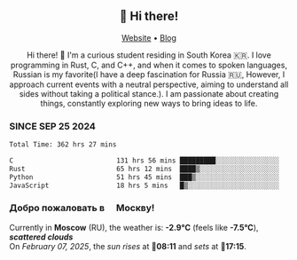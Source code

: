 <h2 align="center">👋 Hi there!</h2>
<p align="center">
  <a href="https://urdekcah.ru">Website</a> •
  <a href="https://urdekcah.blog">Blog</a>
</p>

<p align="center">
  Hi there! 👋 I'm a curious student residing in South Korea 🇰🇷. I love programming in Rust, C, and C++, and when it comes to spoken languages, Russian is my favorite(I have a deep fascination for Russia 🇷🇺, However, I approach current events with a neutral perspective, aiming to understand all sides without taking a political stance.). I am passionate about creating things, constantly exploring new ways to bring ideas to life.
</p>

### SINCE SEP 25 2024
<!--START_SECTION:waka-->
<!--LAST_WAKA_UPDATE:2025-02-06 18:28:09-->
```txt
Total Time: 362 hrs 27 mins

C                          131 hrs 56 mins █████████░░░░░░░░░░░░░░░░   35.47 %
Rust                       65 hrs 12 mins  ████▒░░░░░░░░░░░░░░░░░░░░   17.53 %
Python                     51 hrs 45 mins  ███▒░░░░░░░░░░░░░░░░░░░░░   13.92 %
JavaScript                 18 hrs 5 mins   █▒░░░░░░░░░░░░░░░░░░░░░░░   04.86 %
```
<!--END_SECTION:waka-->

<h3>Добро пожаловать в <img src="https://cdn-icons-png.flaticon.com/512/197/197408.png" width="13"/> Москву!</h3>

<!--START_SECTION:weather:moscow-->
<!--LAST_WEATHER_UPDATE:2025-02-07 01:37:41-->
Currently in **Moscow** (RU), the weather is: **-2.9°C** (feels like **-7.5°C**), ***scattered clouds***<br/>
On *February 07, 2025*, the *sun rises* at 🌅**08:11** and *sets* at 🌇**17:15**.
<!--END_SECTION:weather-->
